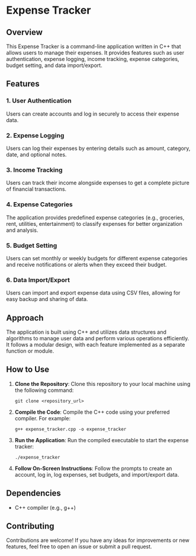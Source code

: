 # Expense Tracker

## Overview
This Expense Tracker is a command-line application written in C++ that allows users to manage their expenses. It provides features such as user authentication, expense logging, income tracking, expense categories, budget setting, and data import/export.

## Features

### 1. User Authentication
Users can create accounts and log in securely to access their expense data.

### 2. Expense Logging
Users can log their expenses by entering details such as amount, category, date, and optional notes.

### 3. Income Tracking
Users can track their income alongside expenses to get a complete picture of financial transactions.

### 4. Expense Categories
The application provides predefined expense categories (e.g., groceries, rent, utilities, entertainment) to classify expenses for better organization and analysis.

### 5. Budget Setting
Users can set monthly or weekly budgets for different expense categories and receive notifications or alerts when they exceed their budget.

### 6. Data Import/Export
Users can import and export expense data using CSV files, allowing for easy backup and sharing of data.

## Approach
The application is built using C++ and utilizes data structures and algorithms to manage user data and perform various operations efficiently. It follows a modular design, with each feature implemented as a separate function or module.

## How to Use
1. **Clone the Repository**: Clone this repository to your local machine using the following command:
    ```
    git clone <repository_url>
    ```

2. **Compile the Code**: Compile the C++ code using your preferred compiler. For example:
    ```
    g++ expense_tracker.cpp -o expense_tracker
    ```

3. **Run the Application**: Run the compiled executable to start the expense tracker:
    ```
    ./expense_tracker
    ```

4. **Follow On-Screen Instructions**: Follow the prompts to create an account, log in, log expenses, set budgets, and import/export data.

## Dependencies
- C++ compiler (e.g., g++)

## Contributing
Contributions are welcome! If you have any ideas for improvements or new features, feel free to open an issue or submit a pull request.

